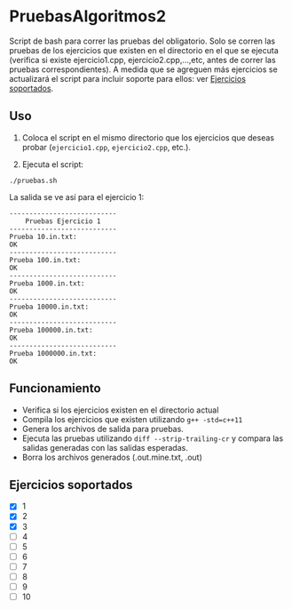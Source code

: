 # PruebasAlgoritmos2  
Script de bash para correr las pruebas del obligatorio. 
Solo se corren las pruebas de los ejercicios que existen en el directorio en el que se ejecuta (verifica si existe ejercicio1.cpp, ejercicio2.cpp,...,etc, antes de correr las pruebas correspondientes).
A medida que se agreguen más ejercicios se actualizará el script para incluir soporte para ellos: ver [Ejercicios soportados](#ejercicios-soportados).

## Uso

1. Coloca el script en el mismo directorio que los ejercicios que deseas probar (`ejercicio1.cpp`, `ejercicio2.cpp`, etc.).

2. Ejecuta el script:

```
./pruebas.sh
```
La salida se ve así para el ejercicio 1:
```
---------------------------
    Pruebas Ejercicio 1
---------------------------
Prueba 10.in.txt:
OK
---------------------------
Prueba 100.in.txt:
OK
---------------------------
Prueba 1000.in.txt:
OK
---------------------------
Prueba 10000.in.txt:
OK
---------------------------
Prueba 100000.in.txt:
OK
---------------------------
Prueba 1000000.in.txt:
OK
```

## Funcionamiento

- Verifica si los ejercicios existen en el directorio actual
- Compila los ejercicios que existen utilizando `g++ -std=c++11`
- Genera los archivos de salida para pruebas.
- Ejecuta las pruebas utilizando `diff --strip-trailing-cr` y compara las salidas generadas con las salidas esperadas.
- Borra los archivos generados (.out.mine.txt, .out)

## Ejercicios soportados
- [x] 1
- [x] 2
- [x] 3
- [ ] 4
- [ ] 5
- [ ] 6
- [ ] 7
- [ ] 8
- [ ] 9
- [ ] 10
